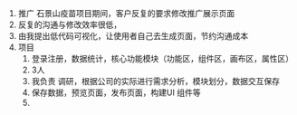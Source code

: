 1. 推广 石景山疫苗项目期间，客户反复的要求修改推广展示页面
2. 反复的沟通与修改效率很低，
3. 由我提出低代码可视化，让使用者自己去生成页面，节约沟通成本
4. 项目
	1. 登录注册，数据统计，核心功能模块（功能区，组件区，画布区，属性区）
	2. 3人
	3. 我负责 调研，根据公司的实际进行需求分析，模块划分，数据交互保存
	4. 保存数据，预览页面，发布页面，构建UI 组件等
	5. 
